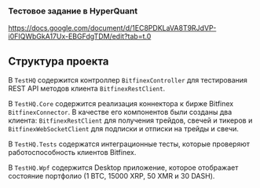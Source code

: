 ### Тестовое задание в HyperQuant

https://docs.google.com/document/d/1EC8PDKLaVA8T9RJdVP-i0FIQWbGkA17Ux-EBGFdgTDM/edit?tab=t.0

## Структура проекта

В `TestHQ` содержится контроллер `BitfinexController` для тестирования REST API методов клиента `BitfinexRestClient`.

В `TestHQ.Core` содержится реализация коннектора к бирже Bitfinex `BitfinexConnector`. В качестве его компонентов были созданы два клиента: `BitfinexRestClient` для получения трейдов, свечей и тикеров и `BitfinexWebSocketClient` для подписки и отписки на трейды и свечи.

В `TestHQ.Tests` содержатся интеграционные тесты, которые проверяют работоспособность клиентов Bitfinex.

В `TestHQ.Wpf` содержится Desktop приложение, которое отображает состояние портфолио (1 BTC, 15000 XRP, 50 XMR и 30 DASH).